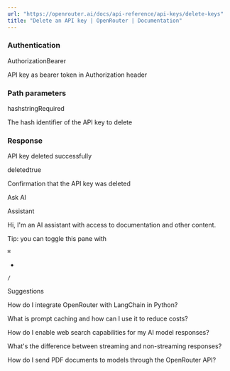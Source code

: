 ```yaml
---
url: "https://openrouter.ai/docs/api-reference/api-keys/delete-keys"
title: "Delete an API key | OpenRouter | Documentation"
---
```


### Authentication

AuthorizationBearer

API key as bearer token in Authorization header

### Path parameters

hashstringRequired

The hash identifier of the API key to delete

### Response

API key deleted successfully

deletedtrue

Confirmation that the API key was deleted

Ask AI

Assistant

Hi, I'm an AI assistant with access to documentation and other content.

Tip: you can toggle this pane with

`⌘`

+

`/`

Suggestions

How do I integrate OpenRouter with LangChain in Python?

What is prompt caching and how can I use it to reduce costs?

How do I enable web search capabilities for my AI model responses?

What's the difference between streaming and non-streaming responses?

How do I send PDF documents to models through the OpenRouter API?